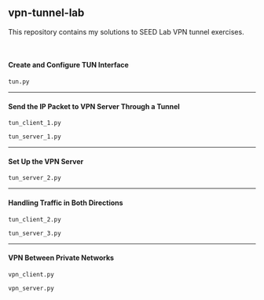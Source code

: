 ## vpn-tunnel-lab

This repository contains my solutions to SEED Lab VPN tunnel exercises.

<br>

#### Create and Configure TUN Interface

`tun.py`

___

#### Send the IP Packet to VPN Server Through a Tunnel

`tun_client_1.py`

`tun_server_1.py`

___

#### Set Up the VPN Server

`tun_server_2.py`

___

#### Handling Traffic in Both Directions

`tun_client_2.py`

`tun_server_3.py`

___

#### VPN Between Private Networks

`vpn_client.py`

`vpn_server.py`